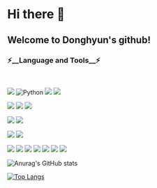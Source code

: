# Hi there 👋

## Welcome to Donghyun's github!

<!--
**Canihelpme/Canihelpme** is a ✨ _special_ ✨ repository because its `README.md` (this file) appears on your GitHub profile.

Here are some ideas to get you started:

- 🔭 I’m currently working on ...
- 🌱 I’m currently learning ...
- 👯 I’m looking to collaborate on ...
- 🤔 I’m looking for help with ...
- 💬 Ask me about ...
- 📫 How to reach me: ...
- 😄 Pronouns: ...
- ⚡ Fun fact: ...
-->
<a href="버튼을 눌렀을 때 이동할 링크" target="_blank"></a>
<h3> ⚡__Language and Tools__⚡ </h3>

<br>

<p>
  <img src="https://img.shields.io/badge/Java-007396?style=for-the-badge&logo=java&logoColor=white" />
  <img alt="Python" src ="https://img.shields.io/badge/Python-3776AB.svg?&style=for-the-badge&logo=Python&logoColor=white"/>
  <img src="https://img.shields.io/badge/JavaScript-F7DF1E.svg?&style=for-the-badge&logo=JavaScript%2B%2B&ogoColor=black"/>
  <img src="https://img.shields.io/badge/C-A8B9CC.svg?&style=for-the-badge&logo=c%2B%2B&ogoColor=white"/>
</p>
<p>
  <img src="https://img.shields.io/badge/git%20-%23F05033.svg?&style=for-the-badge&logo=git&logoColor=white"/>
  <img src="https://img.shields.io/badge/github%20-%23121011.svg?&style=for-the-badge&logo=github&logoColor=white"/>
  <img src="https://img.shields.io/badge/GitKraken-330F63?style=for-the-badge&logo=gitkraken&logoColor=white" />
</p>
<p>
  <img src="https://img.shields.io/badge/Intellij IDEA-000000.svg?&style=for-the-badge&logo=IntelliJ IDEA&logoColor=white"/>
  <img src="https://img.shields.io/badge/PyCharm-000000.svg?&style=for-the-badge&logo=PyCharm&logoColor=white"/>
</p>
<P>
  <img src="https://img.shields.io/badge/AWS-232F3E.svg?&style=for-the-badge&logo=IntelliJ IDEA&logoColor=white"/>
  <img src="https://img.shields.io/badge/Google Cloud-4285F4.svg?&style=for-the-badge&logo=IntelliJ IDEA&logoColor=white"/>
</p>
<p>
  <img src="https://img.shields.io/badge/Spring-6DB33F.svg?&style=for-the-badge&logo=Spring&logoColor=white"/>
  <img src="https://img.shields.io/badge/Spring Boot-6DB33F.svg?&style=for-the-badge&logo=Spring Boot&logoColor=white"/>
  <img src="https://img.shields.io/badge/django-092E20.svg?&style=for-the-badge&logo=django&logoColor=white"/>
  <img src="https://img.shields.io/badge/Firebase%20-%236DB33F.svg?&style=for-the-badge&logo=firebase&logoColor=white"/>
  <img src="https://img.shields.io/badge/Flutter-02569B.svg?&style=for-the-badge&logo=amazon-aws&logoColor=white"/>
  <img src="https://img.shields.io/badge/MySQL-4479A1.svg?&style=for-the-badge&logo=amazon-aws&logoColor=white"/>
  <img src="https://img.shields.io/badge/SQLite-003B57.svg?&style=for-the-badge&logo=amazon-aws&logoColor=white"/>


</p>

![Anurag's GitHub stats](https://github-readme-stats.vercel.app/api?username=Canihelpme&show_icons=true&theme=radical)

[![Top Langs](https://github-readme-stats.vercel.app/api/top-langs/?username=Canihelpme&hide=javascript,jupyter%20notebook,css,html&layout=compact)](https://github.com/anuraghazra/github-readme-stats)

